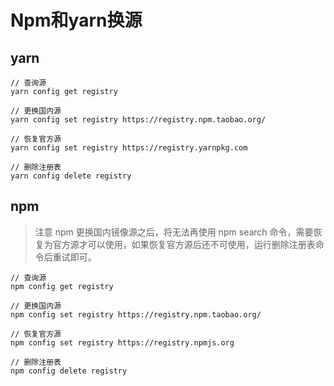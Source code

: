 # Npm和yarn换源


## yarn
```shell
// 查询源
yarn config get registry

// 更换国内源
yarn config set registry https://registry.npm.taobao.org/

// 恢复官方源
yarn config set registry https://registry.yarnpkg.com

// 删除注册表
yarn config delete registry
```

## npm 
>注意 npm 更换国内镜像源之后，将无法再使用 npm search 命令，需要恢复为官方源才可以使用，如果恢复官方源后还不可使用，运行删除注册表命令后重试即可。
```shell
// 查询源
npm config get registry

// 更换国内源
npm config set registry https://registry.npm.taobao.org/

// 恢复官方源
npm config set registry https://registry.npmjs.org

// 删除注册表
npm config delete registry
```
